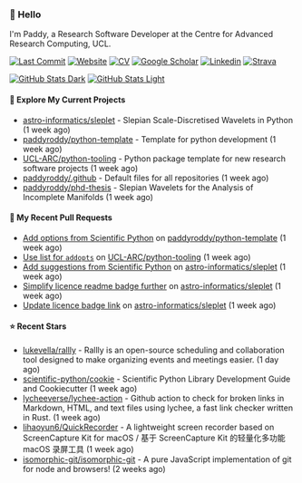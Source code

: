 ### 👋 Hello

I'm Paddy, a Research Software Developer at the Centre for Advanced Research
Computing, UCL.

[![Last Commit](https://img.shields.io/github/last-commit/paddyroddy/paddyroddy/main?label=updated)](https://github.com/paddyroddy)
[![Website](https://img.shields.io/badge/GitHub%20Pages-222?logo=githubpages&logoColor=fff&style=for-the-badge&style=flat)](https://paddyroddy.github.io)
[![CV](https://img.shields.io/badge/CV-PDF-pink.svg)](https://paddyroddy.github.io/cv)
[![Google Scholar](https://img.shields.io/badge/Google%20Scholar-4285F4?logo=googlescholar&logoColor=fff&style=for-the-badge&style=flat)](https://scholar.google.com/citations?user=OFigHUwAAAAJ)
[![Linkedin](https://img.shields.io/badge/LinkedIn-0A66C2?logo=linkedin&logoColor=fff&style=for-the-badge&style=flat)](https://www.linkedin.com/in/patrickjamesroddy)
[![Strava](https://img.shields.io/badge/Strava-FC4C02?style=for-the-badge&logo=strava&logoColor=white&style=flat)](https://www.strava.com/athletes/patrick_roddy)

[![GitHub Stats Dark](https://github-readme-stats-paddyroddy.vercel.app/api?username=paddyroddy&disable_animations=true&hide_border=true&hide_title=true&include_all_commits=true&rank_icon=github&show=prs_merged,reviews&show_icons=true&theme=tokyonight)](https://github.com/paddyroddy/paddyroddy#gh-dark-mode-only)
[![GitHub Stats Light](https://github-readme-stats-paddyroddy.vercel.app/api?username=paddyroddy&disable_animations=true&hide_border=true&hide_title=true&include_all_commits=true&rank_icon=github&show=prs_merged,reviews&show_icons=true&theme=default)](https://github.com/paddyroddy/paddyroddy#gh-light-mode-only)

#### 👷 Explore My Current Projects

- [astro-informatics/sleplet](https://github.com/astro-informatics/sleplet) - Slepian Scale-Discretised Wavelets in Python
  (1 week ago)
- [paddyroddy/python-template](https://github.com/paddyroddy/python-template) - Template for python development
  (1 week ago)
- [UCL-ARC/python-tooling](https://github.com/UCL-ARC/python-tooling) - Python package template for new research software projects
  (1 week ago)
- [paddyroddy/.github](https://github.com/paddyroddy/.github) - Default files for all repositories
  (1 week ago)
- [paddyroddy/phd-thesis](https://github.com/paddyroddy/phd-thesis) - Slepian Wavelets for the Analysis of Incomplete Manifolds
  (1 week ago)

#### 🔨 My Recent Pull Requests

- [Add options from Scientific Python](https://github.com/paddyroddy/python-template/pull/157) on [paddyroddy/python-template](https://github.com/paddyroddy/python-template)
  (1 week ago)
- [Use list for `addopts`](https://github.com/UCL-ARC/python-tooling/pull/375) on [UCL-ARC/python-tooling](https://github.com/UCL-ARC/python-tooling)
  (1 week ago)
- [Add suggestions from Scientific Python](https://github.com/astro-informatics/sleplet/pull/379) on [astro-informatics/sleplet](https://github.com/astro-informatics/sleplet)
  (1 week ago)
- [Simplify licence readme badge further](https://github.com/astro-informatics/sleplet/pull/378) on [astro-informatics/sleplet](https://github.com/astro-informatics/sleplet)
  (1 week ago)
- [Update licence badge link](https://github.com/astro-informatics/sleplet/pull/377) on [astro-informatics/sleplet](https://github.com/astro-informatics/sleplet)
  (1 week ago)

#### ⭐ Recent Stars

- [lukevella/rallly](https://github.com/lukevella/rallly) - Rallly is an open-source scheduling and collaboration tool designed to make organizing events and meetings easier.
  (1 day ago)
- [scientific-python/cookie](https://github.com/scientific-python/cookie) - Scientific Python Library Development Guide and Cookiecutter
  (1 week ago)
- [lycheeverse/lychee-action](https://github.com/lycheeverse/lychee-action) - Github action to check for broken links in Markdown, HTML, and text files using lychee, a fast link checker written in Rust.
  (1 week ago)
- [lihaoyun6/QuickRecorder](https://github.com/lihaoyun6/QuickRecorder) - A lightweight screen recorder based on ScreenCapture Kit for macOS / 基于 ScreenCapture Kit 的轻量化多功能 macOS 录屏工具
  (1 week ago)
- [isomorphic-git/isomorphic-git](https://github.com/isomorphic-git/isomorphic-git) - A pure JavaScript implementation of git for node and browsers!
  (2 weeks ago)
